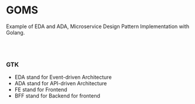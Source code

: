 # GOMS

Example of EDA and ADA, Microservice Design Pattern Implementation with Golang.

###
```mermaid

```

###
```mermaid

```

### GTK
- EDA stand for Event-driven Architecture
- ADA stand for API-driven Architecture
- FE stand for Frontend
- BFF stand for Backend for frontend
